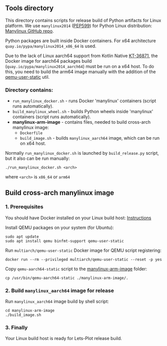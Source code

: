 ## Tools directory

This directory contains scripts for release build of Python artifacts for Linux platform.
We use `manylinux2014` ([PEP599](https://peps.python.org/pep-0599/)) for Python Linux distribution:
[Manylinux GitHub repo](https://github.com/pypa/manylinux).

Python packages are built inside Docker containers. For x64 architecture `quay.io/pypa/manylinux2014_x86_64`
is used.

Due to the lack of Linux aarch64 support from Kotlin Native [KT-36871](https://youtrack.jetbrains.com/issue/KT-36871),
the Docker image for aarch64 packages build (`quay.io/pypa/manylinux2014_aarch64`) must be run on a x64 host.
To do this, you need to build the arm64 image manually with the addition of the [qemu-user-static](https://github.com/multiarch/qemu-user-static)
util.


### Directory contains:

* `run_manylinux_docker.sh` - runs Docker 'manylinux' containers (script runs automatically).
* `build_manylinux_wheel.sh` - builds Python wheels inside 'manylinux' containers (script runs automatically).
* **manylinux-arm-image** - contains files, needed to build cross-arch manylinux image:
    - `Dockerfile`
    - `build_image.sh` - builds `manylinux_aarch64` image, which can be run on x64 host.

Normally `run_manylinux_docker.sh` is  launched by `build_release.py` script, but
it also can be run manually:
```
./run_manylinux_docker.sh <arch>
```
where `<arch>` is `x86_64` or `arm64`

## Build cross-arch manylinux image

### 1. Prerequisites
You should have Docker installed on your Linux build host: [Instructions](https://docs.docker.com/engine/install/)

Install QEMU packages on your system (for Ubuntu):
```shell
sudo apt update
sudo apt install qemu binfmt-support qemu-user-static
```

Run `multiarch/qemu-user-static` Docker image for QEMU script registering:
```shell
docker run --rm --privileged multiarch/qemu-user-static --reset -p yes
```

Copy `qemu-aarch64-static` script to the [manylinux-arm-image](manylinux-arm-image) folder:

```shell
cp /usr/bin/qemu-aarch64-static ./manylinux-arm-image/.
```

### 2. Build `manylinux_aarch64` image  for release

Run `manylinux_aarch64` image build by shell script:

```shell
cd manylinux-arm-image
./build_image.sh
```

### 3. Finally

Your Linux build host is ready for Lets-Plot release build.

